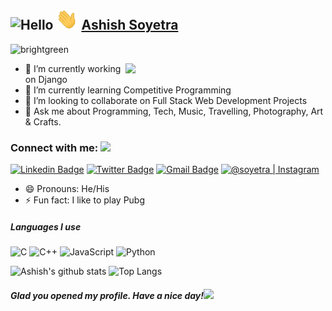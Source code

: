 ## ![Hello](Hello.gif) <img src="https://github.com/ABSphreak/ABSphreak/blob/master/gifs/Hi.gif" width="35px"> [Ashish Soyetra ](https://Aditijindal.me/)
![brightgreen](https://komarev.com/ghpvc/?username=jindaladiti1806)

<img src="https://github.com/ashishsoyetra30/ashishsoyetra30/blob/master/code.svg" width="320" align='right'>



- 🔭 I’m currently working on Django
- 🌱 I’m currently learning Competitive Programming
- 👯 I’m looking to collaborate on Full Stack Web Development Projects
- 💬 Ask me about Programming, Tech, Music, Travelling, Photography, Art & Crafts.
### Connect with me: <img src="https://github.com/rajput2107/rajput2107/blob/master/Assets/Handshake.gif" height="33px" />
[![Linkedin Badge](https://img.shields.io/badge/-ashishsoyetra-blue?style=flat-square&logo=Linkedin&logoColor=white&link=https://www.linkedin.com/in/ashishsoyetra/)](https://www.linkedin.com/in/ashishsoyetra/)
[![Twitter Badge](https://img.shields.io/badge/-@SoyetraAshish-1ca0f1?style=flat-square&labelColor=1ca0f1&logo=twitter&logoColor=white&link=https://twitter.com/SoyetraAshish)](https://twitter.com/SoyetraAshish)
[![Gmail Badge](https://img.shields.io/badge/-jindaladiti1806@gmail.com-db4437?style=flat-square&logo=Gmail&logoColor=white&link=mailto:ashishsoyetra.4@gmail.com)](mailto:ashishsoyetra.4@gmail.com)   <a href="https://www.instagram.com/soyetra"><img alt="@soyetra | Instagram"  src="https://img.shields.io/badge/instagram-%23E4405F.svg?&style=flat-square&logo=instagram&logoColor=white" />
</a> 


- 😄 Pronouns: He/His
- ⚡ Fun fact: I like to play Pubg

##### Languages I use

![C](https://img.shields.io/badge/-C-000000?style=flat&logo=c)
![C++](https://img.shields.io/badge/-C++-000000?style=flat&logo=c%2B%2B)
![JavaScript](https://img.shields.io/badge/-JavaScript-000000?style=flat&logo=javascript)
![Python](https://img.shields.io/badge/-Python-000000?style=flat&logo=python)


![Ashish's github stats](https://github-readme-stats.vercel.app/api?username=ashishsoyetra30&theme=tokyonight&show_icons=true&hide_border=true&count_private=true)
![Top Langs](https://github-readme-stats.vercel.app/api/top-langs/?username=ashishsoyetra30&hide=scss&layout=compact&theme=tokyonight)




#### _Glad you opened my profile. Have a nice day!_<img src="https://user-images.githubusercontent.com/5679180/79618120-0daffb80-80be-11ea-819e-d2b0fa904d07.gif" width="28px">



